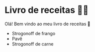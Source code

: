 # Livro de receitas 👨‍🍳

Olá! Bem vindo ao meu livro de receitas 👋

- Strogonoff de frango
- Pavê
- Strogonoff de carne
